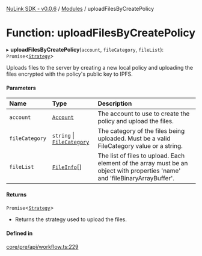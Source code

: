 [NuLink SDK - v0.0.6](../README.md) / [Modules](../modules.md) / uploadFilesByCreatePolicy

# Function: uploadFilesByCreatePolicy

▸ **uploadFilesByCreatePolicy**(`account`, `fileCategory`, `fileList`): `Promise`<[`Strategy`](../classes/Strategy.md)\>

Uploads files to the server by creating a new local policy and uploading the files encrypted with the policy's public key to IPFS.

#### Parameters

| Name | Type | Description |
| :------ | :------ | :------ |
| `account` | [`Account`](../classes/Account.md) | The account to use to create the policy and upload the files. |
| `fileCategory` | `string` \| [`FileCategory`](../enums/FileCategory.md) | The category of the files being uploaded. Must be a valid FileCategory value or a string. |
| `fileList` | [`FileInfo`](../types/FileInfo.md)[] | The list of files to upload. Each element of the array must be an object with properties 'name' and 'fileBinaryArrayBuffer'. |

#### Returns

`Promise`<[`Strategy`](../classes/Strategy.md)\>

- Returns the strategy used to upload the files.

#### Defined in

[core/pre/api/workflow.ts:229](https://github.com/NuLink-network/nulink-sdk/blob/dec95fc/src/core/pre/api/workflow.ts#L229)
